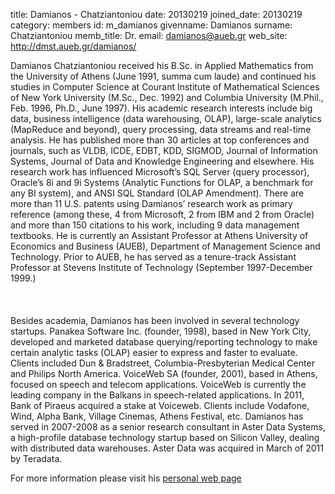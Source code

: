 title: Damianos - Chatziantoniou
date: 20130219
joined_date: 20130219
category: members
id: m_damianos
givenname: Damianos
surname: Chatziantoniou
memb_title: Dr.
email: damianos@aueb.gr
web_site: http://dmst.aueb.gr/damianos/
<p>
Damianos Chatziantoniou received his B.Sc. in Applied Mathematics from the University of
Athens (June 1991, summa cum laude) and continued his studies in Computer Science at
Courant Institute of Mathematical Sciences of New York University (M.Sc., Dec. 1992) and
Columbia University (M.Phil., Feb. 1996, Ph.D., June 1997). His academic research interests
include big data, business intelligence (data warehousing, OLAP), large-scale analytics
(MapReduce and beyond), query processing, data streams and real-time analysis. He has
published more than 30 articles at top conferences and journals, such as VLDB, ICDE, EDBT,
KDD, SIGMOD, Journal of Information Systems, Journal of Data and Knowledge Engineering and
elsewhere. His research work has influenced Microsoft’s SQL Server (query processor),
Oracle’s 8i and 9i Systems (Analytic Functions for OLAP, a benchmark for any BI system), and
ANSI SQL Standard (OLAP Amendment). There are more than 11 U.S. patents using Damianos’ research
work as primary reference (among these, 4 from Microsoft, 2 from IBM and 2 from Oracle) and
more than 150 citations to his work, including 9 data management textbooks.  He is currently
an Assistant Professor at Athens University of Economics and Business (AUEB), Department of
Management Science and Technology. Prior to AUEB, he has served as a tenure-track Assistant
Professor at Stevens Institute of Technology (September 1997-December 1999.)
<BR></BR><BR></BR>
Besides academia, Damianos has been involved in several technology startups. Panakea Software
Inc. (founder, 1998), based in New York City, developed and marketed database querying/reporting
technology to make certain analytic tasks (OLAP) easier to express and faster to evaluate. Clients
included Dun &amp; Bradstreet, Columbia-Presbyterian Medical Center and Philips North America.
VoiceWeb SA (founder, 2001), based in Athens, focused on speech and telecom applications. VoiceWeb is
currently the leading company in the Balkans in speech-related applications. In 2011, Bank of Piraeus
acquired a stake at Voiceweb. Clients include Vodafone, Wind, Alpha Bank, Village Cinemas, Athens
Festival, etc. Damianos has served in 2007-2008 as a senior research consultant in Aster Data
Systems, a high-profile database technology startup based on Silicon Valley, dealing with distributed data
warehouses. Aster Data was acquired in March of 2011 by Teradata.
</p>
<p>For more information please visit his
<a href="http://dmst.aueb.gr/damianos/">personal web page</a>
</p>
